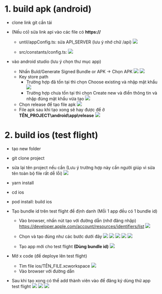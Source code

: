 # 1. build apk (android)
- clone link git cần tải
- (Nếu có) sửa link api vào các file có **https://**
  - until/appConfig.ts: sửa API_SERVER (lưu ý nhớ chữ /api)
   ![](https://res.cloudinary.com/do5mcnq9w/image/upload/v1695022885/server_deploy/build_change_api_server_1_x6z65h_rsjnxz.png)

  - src/constants/config.ts:
  ![](https://res.cloudinary.com/do5mcnq9w/image/upload/v1695022938/server_deploy/build_change_api_server_2_rdvp5p_v3qam3.png)

- vào android studio (lưu ý chọn thư mục app)
  - Nhấn Buld/Generate Signed Bundle or APK -> Chọn APK 
  ![](https://res.cloudinary.com/do5mcnq9w/image/upload/v1695022975/server_deploy/build_change_api_server_4_d3ojjc_lcpgow.png)
  ![](https://res.cloudinary.com/do5mcnq9w/image/upload/v1695023005/server_deploy/build_change_api_server_APK_vwyv9k_hziyx2.png)
  - Key store path
    - Trường hợp đã tồn tại thì chọn Choose existing và nhập mật khẩu
    ![](https://res.cloudinary.com/do5mcnq9w/image/upload/v1695023032/server_deploy/build_change_api_server_5_qvmrbk_jvtdbs.png)
    - Trường hợp chưa tồn tại thì chọn Create new và điền thông tin và nhập đúng mật khẩu vừa tạo
    ![](https://res.cloudinary.com/do5mcnq9w/image/upload/v1695023072/server_deploy/build_change_api_server_3_qgokqi_aapfae.png)
  - Chọn release để tạo file apk
    ![](https://res.cloudinary.com/do5mcnq9w/image/upload/v1695023103/server_deploy/build_change_api_server_6_yeeisg_cqqzj8.png)
  - File apk sau khi tạo xong sẽ hay được để ở **TÊN_PROJECT\android\app\release**
  ![](https://res.cloudinary.com/do5mcnq9w/image/upload/v1695023124/server_deploy/build_change_api_server_7_vlkwhl_pifjum.png)
  
# 2. build ios (test flight)
- tạo new folder
- git clone project
- sửa lại tên project nếu cần (Lưu ý trường hợp này cần người giúp vì sửa tên toàn bộ file rất dễ lỗi)
  ![](https://res.cloudinary.com/do5mcnq9w/image/upload/v1695022744/server_deploy/change%20all%20file%20ios%20and%20android%20%28warning%29.png)
  
- yarn install
- cd ios
- pod install: build ios
- Tạo bundle id trên test flight để định danh (Mỗi 1 app đều có 1 bundle id)
  - Vào browser, nhấn nút tạo với đường dẫn (nhớ đăng nhập) https://developer.apple.com/account/resources/identifiers/list
  ![](https://res.cloudinary.com/do5mcnq9w/image/upload/v1695021562/server_deploy/create%20new%20bundle%201.png)

  - Chọn và tạo đúng như các bước dưới đây
  ![](https://res.cloudinary.com/do5mcnq9w/image/upload/v1695021892/server_deploy/create%20new%20bundle%20id%202.png)
  ![](https://res.cloudinary.com/do5mcnq9w/image/upload/v1695022011/server_deploy/create%20new%20bundle%20id%203.png)
  ![](https://res.cloudinary.com/do5mcnq9w/image/upload/v1695022102/server_deploy/create%20new%20bundle%20id%204.1%20%28input%29.png)
  ![](https://res.cloudinary.com/do5mcnq9w/image/upload/v1695022179/server_deploy/create%20new%20bundle%20id%204.2.png)
  ![](https://res.cloudinary.com/do5mcnq9w/image/upload/v1695022247/server_deploy/create%20new%20bundle%20id%204.3.png)

  - Tạo app mới cho test flight **(Dùng bundle id)**
  ![](https://res.cloudinary.com/do5mcnq9w/image/upload/v1695022352/server_deploy/create%20new%20app.png)

- Mở x code (để deploye lên test flight)
  - Tìm file ios/TÊN_FILE.xcworkspace 
  ![](https://res.cloudinary.com/do5mcnq9w/image/upload/v1695020743/server_deploy/file%20build%20ios.png)
  - Vào browser với đường dẫn

- Sau khi tạo xong có thể add thành viên vào để đăng ký dùng thử app test flight
  ![](https://res.cloudinary.com/do5mcnq9w/image/upload/v1695022528/server_deploy/create%20group%20test%20flight%205.1.png)
  ![](https://res.cloudinary.com/do5mcnq9w/image/upload/v1695022598/server_deploy/add%20member%20group%20test%20flight%205.2.png)
  ![](https://res.cloudinary.com/do5mcnq9w/image/upload/v1695022634/server_deploy/add%20member%20group%20test%20flight%205.3.png)
